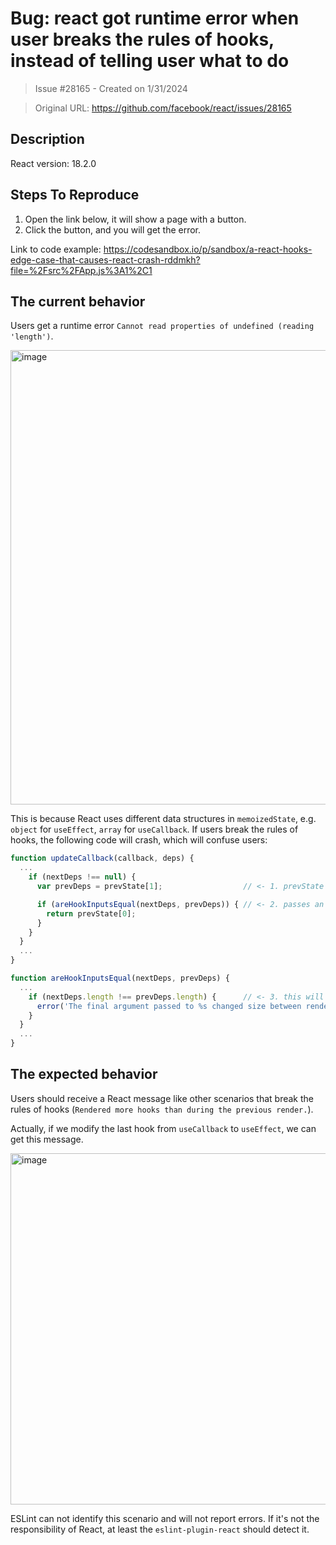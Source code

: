 # Bug: react got runtime error when user breaks the rules of hooks, instead of telling user what to do

> Issue #28165 - Created on 1/31/2024

> Original URL: https://github.com/facebook/react/issues/28165

## Description

<!--
  Please provide a clear and concise description of what the bug is. Include
  screenshots if needed. Please test using the latest version of the relevant
  React packages to make sure your issue has not already been fixed.
-->

React version: 18.2.0

## Steps To Reproduce

1. Open the link below, it will show a page with a button.
2. Click the button, and you will get the error.

<!--
  Your bug will get fixed much faster if we can run your code and it doesn't
  have dependencies other than React. Issues without reproduction steps or
  code examples may be immediately closed as not actionable.
-->

Link to code example: https://codesandbox.io/p/sandbox/a-react-hooks-edge-case-that-causes-react-crash-rddmkh?file=%2Fsrc%2FApp.js%3A1%2C1

<!--
  Please provide a CodeSandbox (https://codesandbox.io/s/new), a link to a
  repository on GitHub, or provide a minimal code example that reproduces the
  problem. You may provide a screenshot of the application if you think it is
  relevant to your bug report. Here are some tips for providing a minimal
  example: https://stackoverflow.com/help/mcve.
-->

## The current behavior

Users get a runtime error `Cannot read properties of undefined (reading 'length')`.

<img width="727" alt="image" src="https://github.com/facebook/react/assets/27483702/4fddd677-f60d-442f-8109-805b98f958b6">

This is because React uses different data structures in `memoizedState`, e.g. `object` for `useEffect`, `array` for `useCallback`. If users break the rules of hooks, the following code will crash, which will confuse users:

```ts
function updateCallback(callback, deps) {
  ...
    if (nextDeps !== null) {
      var prevDeps = prevState[1];                  // <- 1. prevState is now an object

      if (areHookInputsEqual(nextDeps, prevDeps)) { // <- 2. passes an undefined here
        return prevState[0];
      }
    }
  }
  ...
}

function areHookInputsEqual(nextDeps, prevDeps) {
  ...
    if (nextDeps.length !== prevDeps.length) {      // <- 3. this will crash - prevDeps is undefined
      error('The final argument passed to %s changed size between renders. The ' + 'order and size of this array must remain constant.\n\n' + 'Previous: %s\n' + 'Incoming: %s', currentHookNameInDev, "[" + prevDeps.join(', ') + "]", "[" + nextDeps.join(', ') + "]");
    }
  }
  ...
}
```

## The expected behavior

Users should receive a React message like other scenarios that break the rules of hooks (`Rendered more hooks than during the previous render.`).

Actually, if we modify the last hook from `useCallback` to `useEffect`, we can get this message.

<img width="562" alt="image" src="https://github.com/facebook/react/assets/27483702/8d37adfa-8993-4180-b5f5-f048c4964e0a">

ESLint can not identify this scenario and will not report errors. If it's not the responsibility of React, at least the `eslint-plugin-react` should detect it.
